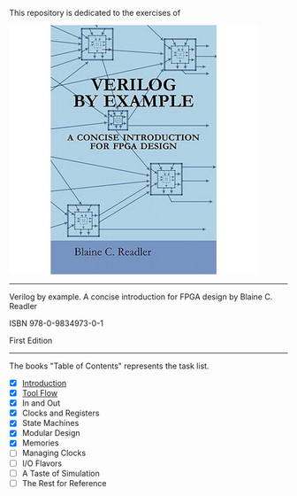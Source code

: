 This repository is dedicated to the exercises of

![book_cover](.\book_cover.jpeg)

---

Verilog by example. A concise introduction for FPGA design by Blaine C. Readler

ISBN 978-0-9834973-0-1

First Edition

---

The books "Table of Contents" represents the task list.

- [x] [Introduction](SUMMARY.md##Intro)
- [x] [Tool Flow](SUMMARY.md###FML)
- [x] In and Out
- [x] Clocks and Registers
- [x] State Machines
- [x] Modular Design
- [x] Memories
- [ ] Managing Clocks
- [ ] I/O Flavors
- [ ] A Taste of Simulation
- [ ] The Rest for Reference
